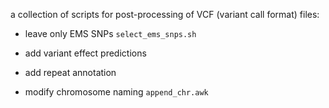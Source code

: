 a collection of scripts for post-processing of VCF (variant call format) files:

- leave only EMS SNPs `select_ems_snps.sh`

- add variant effect predictions

- add repeat annotation

- modify chromosome naming `append_chr.awk`
